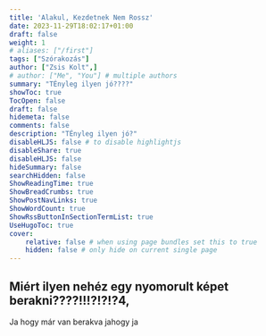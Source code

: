```yaml
---
title: 'Alakul, Kezdetnek Nem Rossz'
date: 2023-11-29T18:02:17+01:00
draft: false
weight: 1
# aliases: ["/first"]
tags: ["Szórakozás"]
author: ["Zsis Kolt",]
# author: ["Me", "You"] # multiple authors
summary: "TÉnyleg ilyen jó????"
showToc: true
TocOpen: false
draft: false
hidemeta: false
comments: false
description: "TÉnyleg ilyen jó?"
disableHLJS: false # to disable highlightjs
disableShare: true
disableHLJS: false
hideSummary: false
searchHidden: false
ShowReadingTime: true
ShowBreadCrumbs: true
ShowPostNavLinks: true
ShowWordCount: true
ShowRssButtonInSectionTermList: true
UseHugoToc: true
cover:
    relative: false # when using page bundles set this to true
    hidden: false # only hide on current single page
---
```


## Miért ilyen nehéz egy nyomorult képet berakni????!!!?!?!?4,
Ja hogy már van berakva
jahogy ja